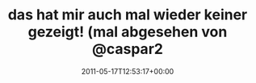 ---
retweeted: false
source: <a href="http://itunes.apple.com/us/app/twitter/id409789998?mt=12" rel="nofollow">Twitter
  for Mac</a>
entities:
  hashtags: []
  symbols: []
  user_mentions: []
  urls:
  - url: http://t.co/yAsYacW
    expanded_url: http://www.youtube.com/watch?v=MZBuYbKgvQI
    display_url: youtube.com/watch?v=MZBuYb…
    indices:
    - '0'
    - '19'
display_text_range:
- '0'
- '107'
favorite_count: '0'
id_str: '70471952074162177'
truncated: false
retweet_count: '1'
id: '70471952074162177'
possibly_sensitive: false
created_at: Tue May 17 12:53:17 +0000 2011
favorited: false
full_text: "- das hat mir auch mal wieder keiner gezeigt! (mal abgesehen von [@caspar2d](https://twitter.com/caspar2d)
  gerade eben)"
lang: de
quote_url: http://www.youtube.com/watch?v=MZBuYbKgvQI
tags:
- pesos/twitter
date: '2011-05-17T12:53:17+00:00'
src: https://twitter.com/bascht/status/70471952074162177
original_url: https://twitter.com/bascht/status/70471952074162177
type: twitter_tweet
text: "- das hat mir auch mal wieder keiner gezeigt! (mal abgesehen von [@caspar2d](https://twitter.com/caspar2d)
  gerade eben)"
title: das hat mir auch mal wieder keiner gezeigt! (mal abgesehen von @caspar2

---